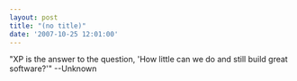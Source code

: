 ```yaml
---
layout: post
title: "(no title)"
date: '2007-10-25 12:01:00'
---
```


"XP is the answer to the question, 'How little can we do and still build great software?'" --Unknown<br>